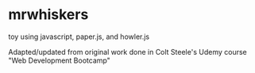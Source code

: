 # mrwhiskers
toy using javascript, paper.js, and howler.js

Adapted/updated from original work done in Colt Steele's Udemy course "Web Development Bootcamp"
